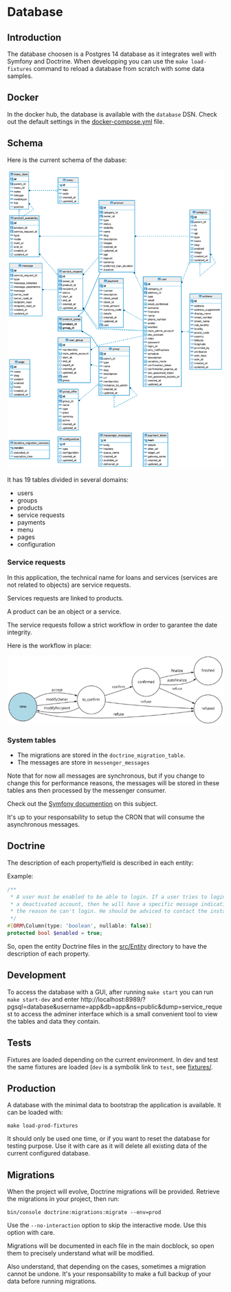 # Database


## Introduction

The database choosen is a Postgres 14 database as it integrates well with Symfony
and Doctrine.
When developping you can use the `make load-fixtures` command to reload a database
from scratch with some data samples.


## Docker

In the docker hub, the database is available with the `database` DSN.
Check out the default settings in the [docker-compose.yml](../docker-compose.yml)
file.


## Schema

Here is the current schema of the dabase:

![MCD](images/mcd.png "MCD")

It has 19 tables divided in several domains:

* users
* groups
* products
* service requests
* payments
* menu
* pages
* configuration

### Service requests

In this application, the technical name for loans and services (services are not related to objects)
are service requests.

Services requests are linked to products.

A product can be an object or a service.

The service requests follow a strict workflow in order to garantee the date integrity.

Here is the workflow in place:

![MCD](images/service_request_status_workflow.png "The service request workflow")


### System tables

* The migrations are stored in the `doctrine_migration_table`.
* The messages are store in `messenger_messages`

Note that for now all messages are synchronous, but if you change to change
this for performance reasons, the messages will be stored in these tables ans then
processed by the messenger consumer.

Check out the [Symfony documention](https://symfony.com/doc/current/messenger.html#consuming-messages-running-the-worker)
on this subject.

It's up to your responsability to setup the CRON that will consume the asynchronous
messages.


## Doctrine

The description of each property/field is described in each entity:

Example:

```php
/**
 * A user must be enabled to be able to login. If a user tries to login with
 * a deactivated account, then he will have a specific message indicating
 * the reason he can't login. He should be adviced to contact the instance administrator.
 */
#[ORM\Column(type: 'boolean', nullable: false)]
protected bool $enabled = true;
```

So, open the entity Doctrine files in the [src/Entity](../src/Entity) directory 
to have the description of each property.


## Development

To access the database with a GUI, after running `make start` you can run 
`make start-dev` and enter http://localhost:8989/?pgsql=database&username=app&db=app&ns=public&dump=service_request
to access the adminer interface which is a small convenient tool to view the
tables and data they contain.


## Tests

Fixtures are loaded depending on the current environment.
In dev and test the same fixtures are loaded (`dev` is a symbolik link to `test`,
see [fixtures/](../fixtures).


## Production

A database with the minimal data to bootstrap the application is available.
It can be loaded with:

    make load-prod-fixtures

It should only be used one time, or if you want to reset the database for testing
purpose.
Use it with care as it will delete all existing data of the current configured database.


## Migrations

When the project will evolve, Doctrine migrations will be provided.
Retrieve the migrations in your project, then run:

    bin/console doctrine:migrations:migrate --env=prod

Use the `--no-interaction` option to skip the interactive mode.
Use this option with care. 

Migrations will be documented in each file in the main docblock, so open them to
precisely understand what will be modified.

Also understand, that depending on the cases, sometimes a migration cannot be undone.
It's your responsability to make a full backup of your data before running migrations.
